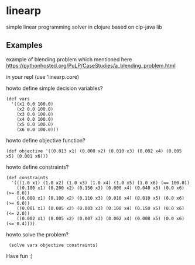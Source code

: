 # linearp

simple linear programming solver in clojure based on clp-java lib

## Examples
example of blending problem which mentioned here https://pythonhosted.org/PuLP/CaseStudies/a_blending_problem.html

in your repl (use 'linearp.core)

howto define simple decision variables?
```
(def vars
  '((x1 0.0 100.0)
    (x2 0.0 100.0)
    (x3 0.0 100.0)
    (x4 0.0 100.0)
    (x5 0.0 100.0)
    (x6 0.0 100.0)))
```

howto define objective function?
```
(def objective '((0.013 x1) (0.008 x2) (0.010 x3) (0.002 x4) (0.005 x5) (0.001 x6)))
```

howto define constraints?
```
(def constraints 
  '(((1.0 x1) (1.0 x2) (1.0 x3) (1.0 x4) (1.0 x5) (1.0 x6) (== 100.0))
    ((0.100 x1) (0.200 x2) (0.150 x3) (0.000 x4) (0.040 x5) (0.0 x6) (>= 8.0))
    ((0.080 x1) (0.100 x2) (0.110 x3) (0.010 x4) (0.010 x5) (0.0 x6) (>= 6.0))
    ((0.001 x1) (0.005 x2) (0.003 x3) (0.100 x4) (0.150 x5) (0.0 x6) (<= 2.0))
    ((0.002 x1) (0.005 x2) (0.007 x3) (0.002 x4) (0.008 x5) (0.0 x6) (<= 0.4))))
```

howto solve the problem?
```
 (solve vars objective constraints)
```

Have fun :)

